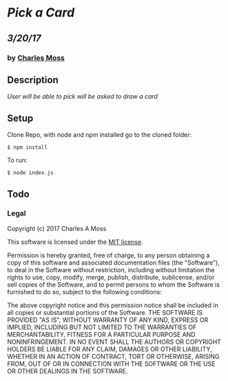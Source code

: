 # _Pick a Card_
## _3/20/17_
### by [Charles Moss](https://twitter.com/CharlesMoss)

## Description
_User will be able to pick will be asked to draw a card_

## Setup
Clone Repo, with node and npm installed go to the cloned folder:

```
$ npm install
```

To run:

```
$ node index.js
```

## Todo


### Legal
Copyright (c) 2017 Charles A Moss

This software is licensed under the [MIT license](https://en.wikipedia.org/wiki/MIT_License).

Permission is hereby granted, free of charge, to any person obtaining a copy of this software and associated documentation files (the "Software"), to deal in the Software without restriction, including without limitation the rights to use, copy, modify, merge, publish, distribute, sublicense, and/or sell copies of the Software, and to permit persons to whom the Software is furnished to do so, subject to the following conditions:

The above copyright notice and this permission notice shall be included in all copies or substantial portions of the Software.
THE SOFTWARE IS PROVIDED "AS IS", WITHOUT WARRANTY OF ANY KIND, EXPRESS OR IMPLIED, INCLUDING BUT NOT LIMITED TO THE WARRANTIES OF MERCHANTABILITY, FITNESS FOR A PARTICULAR PURPOSE AND NONINFRINGEMENT. IN NO EVENT SHALL THE AUTHORS OR COPYRIGHT HOLDERS BE LIABLE FOR ANY CLAIM, DAMAGES OR OTHER LIABILITY, WHETHER IN AN ACTION OF CONTRACT, TORT OR OTHERWISE, ARISING FROM, OUT OF OR IN CONNECTION WITH THE SOFTWARE OR THE USE OR OTHER DEALINGS IN THE SOFTWARE.

